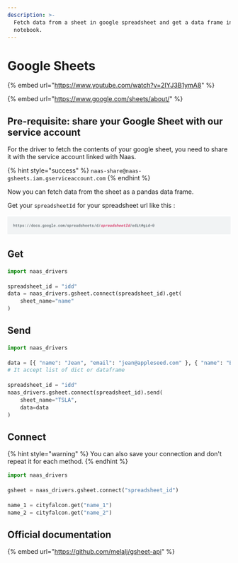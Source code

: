 ```yaml
---
description: >-
  Fetch data from a sheet in google spreadsheet and get a data frame in your
  notebook.
---
```


# Google Sheets

{% embed url="https://www.youtube.com/watch?v=2IYJ3B1ymA8" %}

{% embed url="https://www.google.com/sheets/about/" %}

## Pre-requisite: share your Google Sheet with our service account

For the driver to fetch the contents of your google sheet, you need to share it with the service account linked with Naas.

{% hint style="success" %}
`naas-share@naas-gsheets.iam.gserviceaccount.com`
{% endhint %}

Now you can fetch data from the sheet as a pandas data frame.

Get your `spreadsheetId` for your spreadsheet url like this :

![spreadsheetId](../.gitbook/assets/screenshot-2020-11-09-at-15.26.41.png)

## Get

```python
import naas_drivers

spreadsheet_id = "idd"
data = naas_drivers.gsheet.connect(spreadsheet_id).get(
    sheet_name="name"
)
```

## Send

```python
import naas_drivers

data = [{ "name": "Jean", "email": "jean@appleseed.com" }, { "name": "Bunny", "email": "bunny@appleseed.com" }]
# It accept list of dict or dataframe

spreadsheet_id = "idd"
naas_drivers.gsheet.connect(spreadsheet_id).send(
    sheet_name="TSLA",
    data=data
)
```

## Connect

{% hint style="warning" %}
You can also save your connection and don't repeat it for each method.
{% endhint %}

```python
import naas_drivers

gsheet = naas_drivers.gsheet.connect("spreadsheet_id")

name_1 = cityfalcon.get("name_1")
name_2 = cityfalcon.get("name_2")
```

## Official documentation

{% embed url="https://github.com/melalj/gsheet-api" %}


